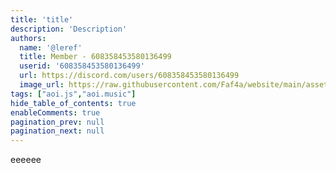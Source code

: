 ```yaml
---
title: 'title'
description: 'Description'
authors:
  name: '@leref'
  title: Member - 608358453580136499
  userid: '608358453580136499'
  url: https://discord.com/users/608358453580136499
  image_url: https://raw.githubusercontent.com/Faf4a/website/main/assets/images/avatars/608358453580136499.png
tags: ["aoi.js","aoi.music"]
hide_table_of_contents: true
enableComments: true
pagination_prev: null
pagination_next: null
---
```

    
eeeeee